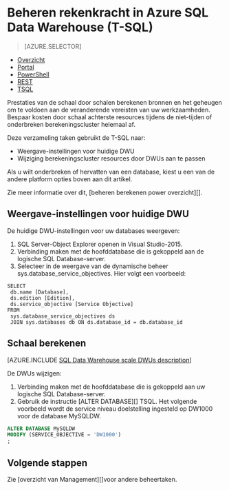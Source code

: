 <properties
   pageTitle="Beheren rekenkracht in Azure SQL Data Warehouse (REST) | Microsoft Azure"
   description="(T-SQL) Transact-SQL-taken aan schalen prestaties door DWUs aan te passen. Bespaar kosten door schaalbaarheid terug tijdens de niet-tijden."
   services="sql-data-warehouse"
   documentationCenter="NA"
   authors="barbkess"
   manager="barbkess"
   editor=""/>

<tags
   ms.service="sql-data-warehouse"
   ms.devlang="NA"
   ms.topic="article"
   ms.tgt_pltfrm="NA"
   ms.workload="data-services"
   ms.date="08/08/2016"
   ms.author="barbkess;sonyama"/>

# <a name="manage-compute-power-in-azure-sql-data-warehouse-t-sql"></a>Beheren rekenkracht in Azure SQL Data Warehouse (T-SQL)

> [AZURE.SELECTOR]
- [Overzicht](sql-data-warehouse-manage-compute-overview.md)
- [Portal](sql-data-warehouse-manage-compute-portal.md)
- [PowerShell](sql-data-warehouse-manage-compute-powershell.md)
- [REST](sql-data-warehouse-manage-compute-rest-api.md)
- [TSQL](sql-data-warehouse-manage-compute-tsql.md)


Prestaties van de schaal door schalen berekenen bronnen en het geheugen om te voldoen aan de veranderende vereisten van uw werkzaamheden. Bespaar kosten door schaal achterste resources tijdens de niet-tijden of onderbreken berekeningscluster helemaal af. 

Deze verzameling taken gebruikt de T-SQL naar:

- Weergave-instellingen voor huidige DWU
- Wijziging berekeningscluster resources door DWUs aan te passen

Als u wilt onderbreken of hervatten van een database, kiest u een van de andere platform opties boven aan dit artikel.

Zie meer informatie over dit, [beheren berekenen power overzicht][].

<a name="current-dwu-bk"></a>

## <a name="view-current-dwu-settings"></a>Weergave-instellingen voor huidige DWU

De huidige DWU-instellingen voor uw databases weergeven:

1. SQL Server-Object Explorer openen in Visual Studio-2015.
2. Verbinding maken met de hoofddatabase die is gekoppeld aan de logische SQL Database-server.
2. Selecteer in de weergave van de dynamische beheer sys.database_service_objectives. Hier volgt een voorbeeld: 

```
SELECT
 db.name [Database],
 ds.edition [Edition],
 ds.service_objective [Service Objective]
FROM
 sys.database_service_objectives ds
 JOIN sys.databases db ON ds.database_id = db.database_id
```

<a name="scale-dwu-bk"></a>
<a name="scale-compute-bk"></a>

## <a name="scale-compute"></a>Schaal berekenen

[AZURE.INCLUDE [SQL Data Warehouse scale DWUs description](../../includes/sql-data-warehouse-scale-dwus-description.md)]

De DWUs wijzigen:


1. Verbinding maken met de hoofddatabase die is gekoppeld aan uw logische SQL Database-server.
2. Gebruik de instructie [ALTER DATABASE][] TSQL. Het volgende voorbeeld wordt de service niveau doelstelling ingesteld op DW1000 voor de database MySQLDW. 

```Sql
ALTER DATABASE MySQLDW
MODIFY (SERVICE_OBJECTIVE = 'DW1000')
;
```

<a name="next-steps-bk"></a>

## <a name="next-steps"></a>Volgende stappen

Zie [overzicht van Management][]voor andere beheertaken.

<!--Image references-->

<!--Article references-->
[Service capacity limits]: ./sql-data-warehouse-service-capacity-limits.md
[Beheer van overzicht]: ./sql-data-warehouse-overview-manage.md
[Berekeningscluster power overzicht beheren]: ./sql-data-warehouse-manage-compute-overview.md

<!--MSDN references-->

[DATABASE WIJZIGEN]: https://msdn.microsoft.com/library/mt204042.aspx


<!--Other Web references-->

[Azure portal]: http://portal.azure.com/
